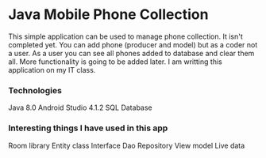 # Java Mobile Phone Collection
This simple application can be used to manage phone collection. It isn't completed yet. You can add phone (producer and model) but as a coder not a user. As a user you can see all phones added to database and clear them all. More functionality is going to be added later.
I am writting this application on my IT class.

### Technologies
Java 8.0
Android Studio 4.1.2
SQL Database

### Interesting things I have used in this app
Room library
Entity class
Interface Dao
Repository
View model
Live data
